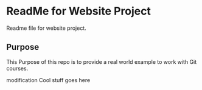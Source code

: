 # ReadMe for Website Project

Readme file for website project.

## Purpose

This Purpose of this repo is to provide a real world example
to work with Git courses.

modification
Cool stuff goes here
